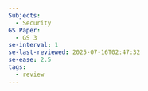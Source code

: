 ```yaml
---
Subjects:
  - Security
GS Paper:
  - GS 3
se-interval: 1
se-last-reviewed: 2025-07-16T02:47:32
se-ease: 2.5
tags:
  - review
---
```

